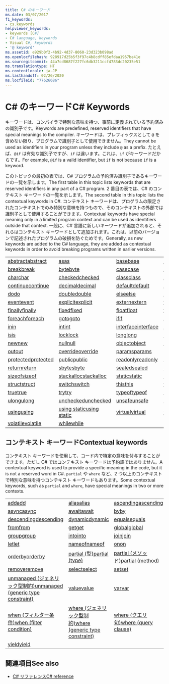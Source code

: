 ```yaml
---
title: C# のキーワード
ms.date: 03/07/2017
f1_keywords:
- cs.keywords
helpviewer_keywords:
- keywords [C#]
- C# language, keywords
- Visual C#, keywords
- '@ keyword'
ms.assetid: e929b0f2-4b92-4d37-8060-23d323b098ad
ms.openlocfilehash: 928917d25b5f3f97c4b8cdff85efdaa1957be41e
ms.sourcegitcommit: 44a7cd8687f227fc6db3211ccf4783dc20235e51
ms.translationtype: HT
ms.contentlocale: ja-JP
ms.lasthandoff: 02/26/2020
ms.locfileid: "77626686"
---
```

# <a name="c-keywords"></a><span data-ttu-id="06beb-102">C# のキーワード</span><span class="sxs-lookup"><span data-stu-id="06beb-102">C# Keywords</span></span>

<span data-ttu-id="06beb-103">キーワードは、コンパイラで特別な意味を持つ、事前に定義されている予約済みの識別子です。</span><span class="sxs-lookup"><span data-stu-id="06beb-103">Keywords are predefined, reserved identifiers that have special meanings to the compiler.</span></span> <span data-ttu-id="06beb-104">キーワードは、プレフィックスとして `@` を含めない限り、プログラムで識別子として使用できません。</span><span class="sxs-lookup"><span data-stu-id="06beb-104">They cannot be used as identifiers in your program unless they include `@` as a prefix.</span></span> <span data-ttu-id="06beb-105">たとえば、`@if` は有効な識別子ですが、`if` は違います。これは、`if` がキーワードだからです。</span><span class="sxs-lookup"><span data-stu-id="06beb-105">For example, `@if` is a valid identifier, but `if` is not because `if` is a keyword.</span></span>  
  
 <span data-ttu-id="06beb-106">このトピックの最初の表では、C# プログラムの予約済み識別子であるキーワードの一覧を示します。</span><span class="sxs-lookup"><span data-stu-id="06beb-106">The first table in this topic lists keywords that are reserved identifiers in any part of a C# program.</span></span> <span data-ttu-id="06beb-107">2 番目の表では、C# のコンテキスト キーワードの一覧を示します。</span><span class="sxs-lookup"><span data-stu-id="06beb-107">The second table in this topic lists the contextual keywords in C#.</span></span> <span data-ttu-id="06beb-108">コンテキスト キーワードは、プログラムの限定されたコンテキストでのみ特別な意味を持つもので、そのコンテキストの外部では識別子として使用することができます。</span><span class="sxs-lookup"><span data-stu-id="06beb-108">Contextual keywords have special meaning only in a limited program context and can be used as identifiers outside that context.</span></span> <span data-ttu-id="06beb-109">一般に、C# 言語に新しいキーワードが追加されると、それらはコンテキスト キーワードとして追加されます。これは、以前のバージョンで記述されたプログラムの破損を防ぐためです。</span><span class="sxs-lookup"><span data-stu-id="06beb-109">Generally, as new keywords are added to the C# language, they are added as contextual keywords in order to avoid breaking programs written in earlier versions.</span></span>  
  
|||||  
|---|---|---|---|  
|[<span data-ttu-id="06beb-110">abstract</span><span class="sxs-lookup"><span data-stu-id="06beb-110">abstract</span></span>](abstract.md)|[<span data-ttu-id="06beb-111">as</span><span class="sxs-lookup"><span data-stu-id="06beb-111">as</span></span>](../operators/type-testing-and-cast.md#as-operator)|[<span data-ttu-id="06beb-112">base</span><span class="sxs-lookup"><span data-stu-id="06beb-112">base</span></span>](base.md)|[<span data-ttu-id="06beb-113">bool</span><span class="sxs-lookup"><span data-stu-id="06beb-113">bool</span></span>](../builtin-types/bool.md)|  
|[<span data-ttu-id="06beb-114">break</span><span class="sxs-lookup"><span data-stu-id="06beb-114">break</span></span>](break.md)|[<span data-ttu-id="06beb-115">byte</span><span class="sxs-lookup"><span data-stu-id="06beb-115">byte</span></span>](../builtin-types/integral-numeric-types.md)|[<span data-ttu-id="06beb-116">case</span><span class="sxs-lookup"><span data-stu-id="06beb-116">case</span></span>](switch.md)|[<span data-ttu-id="06beb-117">catch</span><span class="sxs-lookup"><span data-stu-id="06beb-117">catch</span></span>](try-catch.md)|  
|[<span data-ttu-id="06beb-118">char</span><span class="sxs-lookup"><span data-stu-id="06beb-118">char</span></span>](../builtin-types/char.md)|[<span data-ttu-id="06beb-119">checked</span><span class="sxs-lookup"><span data-stu-id="06beb-119">checked</span></span>](checked.md)|[<span data-ttu-id="06beb-120">class</span><span class="sxs-lookup"><span data-stu-id="06beb-120">class</span></span>](class.md)|[<span data-ttu-id="06beb-121">const</span><span class="sxs-lookup"><span data-stu-id="06beb-121">const</span></span>](const.md)|  
|[<span data-ttu-id="06beb-122">continue</span><span class="sxs-lookup"><span data-stu-id="06beb-122">continue</span></span>](continue.md)|[<span data-ttu-id="06beb-123">decimal</span><span class="sxs-lookup"><span data-stu-id="06beb-123">decimal</span></span>](../builtin-types/floating-point-numeric-types.md)|[<span data-ttu-id="06beb-124">default</span><span class="sxs-lookup"><span data-stu-id="06beb-124">default</span></span>](default.md)|[<span data-ttu-id="06beb-125">delegate</span><span class="sxs-lookup"><span data-stu-id="06beb-125">delegate</span></span>](../builtin-types/reference-types.md)|  
|[<span data-ttu-id="06beb-126">do</span><span class="sxs-lookup"><span data-stu-id="06beb-126">do</span></span>](do.md)|[<span data-ttu-id="06beb-127">double</span><span class="sxs-lookup"><span data-stu-id="06beb-127">double</span></span>](../builtin-types/floating-point-numeric-types.md)|[<span data-ttu-id="06beb-128">else</span><span class="sxs-lookup"><span data-stu-id="06beb-128">else</span></span>](if-else.md)|[<span data-ttu-id="06beb-129">enum</span><span class="sxs-lookup"><span data-stu-id="06beb-129">enum</span></span>](../builtin-types/enum.md)|  
|[<span data-ttu-id="06beb-130">event</span><span class="sxs-lookup"><span data-stu-id="06beb-130">event</span></span>](event.md)|[<span data-ttu-id="06beb-131">explicit</span><span class="sxs-lookup"><span data-stu-id="06beb-131">explicit</span></span>](../operators/user-defined-conversion-operators.md)|[<span data-ttu-id="06beb-132">extern</span><span class="sxs-lookup"><span data-stu-id="06beb-132">extern</span></span>](extern.md)|[<span data-ttu-id="06beb-133">false</span><span class="sxs-lookup"><span data-stu-id="06beb-133">false</span></span>](../builtin-types/bool.md)|  
|[<span data-ttu-id="06beb-134">finally</span><span class="sxs-lookup"><span data-stu-id="06beb-134">finally</span></span>](try-finally.md)|[<span data-ttu-id="06beb-135">fixed</span><span class="sxs-lookup"><span data-stu-id="06beb-135">fixed</span></span>](fixed-statement.md)|[<span data-ttu-id="06beb-136">float</span><span class="sxs-lookup"><span data-stu-id="06beb-136">float</span></span>](../builtin-types/floating-point-numeric-types.md)|[<span data-ttu-id="06beb-137">for</span><span class="sxs-lookup"><span data-stu-id="06beb-137">for</span></span>](for.md)|  
|[<span data-ttu-id="06beb-138">foreach</span><span class="sxs-lookup"><span data-stu-id="06beb-138">foreach</span></span>](foreach-in.md)|[<span data-ttu-id="06beb-139">goto</span><span class="sxs-lookup"><span data-stu-id="06beb-139">goto</span></span>](goto.md)|[<span data-ttu-id="06beb-140">if</span><span class="sxs-lookup"><span data-stu-id="06beb-140">if</span></span>](if-else.md)|[<span data-ttu-id="06beb-141">implicit</span><span class="sxs-lookup"><span data-stu-id="06beb-141">implicit</span></span>](../operators/user-defined-conversion-operators.md)|  
|[<span data-ttu-id="06beb-142">in</span><span class="sxs-lookup"><span data-stu-id="06beb-142">in</span></span>](in.md)|[<span data-ttu-id="06beb-143">int</span><span class="sxs-lookup"><span data-stu-id="06beb-143">int</span></span>](../builtin-types/integral-numeric-types.md)|[<span data-ttu-id="06beb-144">interface</span><span class="sxs-lookup"><span data-stu-id="06beb-144">interface</span></span>](interface.md)|[<span data-ttu-id="06beb-145">internal</span><span class="sxs-lookup"><span data-stu-id="06beb-145">internal</span></span>](internal.md)|
|[<span data-ttu-id="06beb-146">is</span><span class="sxs-lookup"><span data-stu-id="06beb-146">is</span></span>](is.md)|[<span data-ttu-id="06beb-147">lock</span><span class="sxs-lookup"><span data-stu-id="06beb-147">lock</span></span>](lock-statement.md)|[<span data-ttu-id="06beb-148">long</span><span class="sxs-lookup"><span data-stu-id="06beb-148">long</span></span>](../builtin-types/integral-numeric-types.md)|[<span data-ttu-id="06beb-149">namespace</span><span class="sxs-lookup"><span data-stu-id="06beb-149">namespace</span></span>](namespace.md)|
|[<span data-ttu-id="06beb-150">new</span><span class="sxs-lookup"><span data-stu-id="06beb-150">new</span></span>](../operators/new-operator.md)|[<span data-ttu-id="06beb-151">null</span><span class="sxs-lookup"><span data-stu-id="06beb-151">null</span></span>](null.md)|[<span data-ttu-id="06beb-152">object</span><span class="sxs-lookup"><span data-stu-id="06beb-152">object</span></span>](../builtin-types/reference-types.md)|[<span data-ttu-id="06beb-153">operator</span><span class="sxs-lookup"><span data-stu-id="06beb-153">operator</span></span>](../operators/operator-overloading.md)|
|[<span data-ttu-id="06beb-154">out</span><span class="sxs-lookup"><span data-stu-id="06beb-154">out</span></span>](out.md)|[<span data-ttu-id="06beb-155">override</span><span class="sxs-lookup"><span data-stu-id="06beb-155">override</span></span>](override.md)|[<span data-ttu-id="06beb-156">params</span><span class="sxs-lookup"><span data-stu-id="06beb-156">params</span></span>](params.md)|[<span data-ttu-id="06beb-157">private</span><span class="sxs-lookup"><span data-stu-id="06beb-157">private</span></span>](private.md)|
|[<span data-ttu-id="06beb-158">protected</span><span class="sxs-lookup"><span data-stu-id="06beb-158">protected</span></span>](protected.md)|[<span data-ttu-id="06beb-159">public</span><span class="sxs-lookup"><span data-stu-id="06beb-159">public</span></span>](public.md)|[<span data-ttu-id="06beb-160">readonly</span><span class="sxs-lookup"><span data-stu-id="06beb-160">readonly</span></span>](readonly.md)|[<span data-ttu-id="06beb-161">ref</span><span class="sxs-lookup"><span data-stu-id="06beb-161">ref</span></span>](ref.md)|
|[<span data-ttu-id="06beb-162">return</span><span class="sxs-lookup"><span data-stu-id="06beb-162">return</span></span>](return.md)|[<span data-ttu-id="06beb-163">sbyte</span><span class="sxs-lookup"><span data-stu-id="06beb-163">sbyte</span></span>](../builtin-types/integral-numeric-types.md)|[<span data-ttu-id="06beb-164">sealed</span><span class="sxs-lookup"><span data-stu-id="06beb-164">sealed</span></span>](sealed.md)|[<span data-ttu-id="06beb-165">short</span><span class="sxs-lookup"><span data-stu-id="06beb-165">short</span></span>](../builtin-types/integral-numeric-types.md)||
[<span data-ttu-id="06beb-166">sizeof</span><span class="sxs-lookup"><span data-stu-id="06beb-166">sizeof</span></span>](../operators/sizeof.md)|[<span data-ttu-id="06beb-167">stackalloc</span><span class="sxs-lookup"><span data-stu-id="06beb-167">stackalloc</span></span>](../operators/stackalloc.md)|[<span data-ttu-id="06beb-168">static</span><span class="sxs-lookup"><span data-stu-id="06beb-168">static</span></span>](static.md)|[<span data-ttu-id="06beb-169">string</span><span class="sxs-lookup"><span data-stu-id="06beb-169">string</span></span>](../builtin-types/reference-types.md)|
|[<span data-ttu-id="06beb-170">struct</span><span class="sxs-lookup"><span data-stu-id="06beb-170">struct</span></span>](../builtin-types/struct.md)|[<span data-ttu-id="06beb-171">switch</span><span class="sxs-lookup"><span data-stu-id="06beb-171">switch</span></span>](switch.md)|[<span data-ttu-id="06beb-172">this</span><span class="sxs-lookup"><span data-stu-id="06beb-172">this</span></span>](this.md)|[<span data-ttu-id="06beb-173">throw</span><span class="sxs-lookup"><span data-stu-id="06beb-173">throw</span></span>](throw.md)|
|[<span data-ttu-id="06beb-174">true</span><span class="sxs-lookup"><span data-stu-id="06beb-174">true</span></span>](../builtin-types/bool.md)|[<span data-ttu-id="06beb-175">try</span><span class="sxs-lookup"><span data-stu-id="06beb-175">try</span></span>](try-catch.md)|[<span data-ttu-id="06beb-176">typeof</span><span class="sxs-lookup"><span data-stu-id="06beb-176">typeof</span></span>](../operators/type-testing-and-cast.md#typeof-operator)|[<span data-ttu-id="06beb-177">uint</span><span class="sxs-lookup"><span data-stu-id="06beb-177">uint</span></span>](../builtin-types/integral-numeric-types.md)|
|[<span data-ttu-id="06beb-178">ulong</span><span class="sxs-lookup"><span data-stu-id="06beb-178">ulong</span></span>](../builtin-types/integral-numeric-types.md)|[<span data-ttu-id="06beb-179">unchecked</span><span class="sxs-lookup"><span data-stu-id="06beb-179">unchecked</span></span>](unchecked.md)|[<span data-ttu-id="06beb-180">unsafe</span><span class="sxs-lookup"><span data-stu-id="06beb-180">unsafe</span></span>](unsafe.md)|[<span data-ttu-id="06beb-181">ushort</span><span class="sxs-lookup"><span data-stu-id="06beb-181">ushort</span></span>](../builtin-types/integral-numeric-types.md)|
|[<span data-ttu-id="06beb-182">using</span><span class="sxs-lookup"><span data-stu-id="06beb-182">using</span></span>](using.md)|[<span data-ttu-id="06beb-183">using static</span><span class="sxs-lookup"><span data-stu-id="06beb-183">using static</span></span>](using-static.md)|[<span data-ttu-id="06beb-184">virtual</span><span class="sxs-lookup"><span data-stu-id="06beb-184">virtual</span></span>](virtual.md)|[<span data-ttu-id="06beb-185">void</span><span class="sxs-lookup"><span data-stu-id="06beb-185">void</span></span>](../builtin-types/void.md)|
|[<span data-ttu-id="06beb-186">volatile</span><span class="sxs-lookup"><span data-stu-id="06beb-186">volatile</span></span>](volatile.md)|[<span data-ttu-id="06beb-187">while</span><span class="sxs-lookup"><span data-stu-id="06beb-187">while</span></span>](while.md)|

## <a name="contextual-keywords"></a><span data-ttu-id="06beb-188">コンテキスト キーワード</span><span class="sxs-lookup"><span data-stu-id="06beb-188">Contextual keywords</span></span>

 <span data-ttu-id="06beb-189">コンテキスト キーワードを使用して、コード内で特定の意味を付与することができます。ただし C# ではコンテキスト キーワードは予約語ではありません。</span><span class="sxs-lookup"><span data-stu-id="06beb-189">A contextual keyword is used to provide a specific meaning in the code, but it is not a reserved word in C#.</span></span> <span data-ttu-id="06beb-190">`partial` や `where` など、2 つ以上のコンテキストで特別な意味を持つコンテキスト キーワードもあります。</span><span class="sxs-lookup"><span data-stu-id="06beb-190">Some contextual keywords, such as `partial` and `where`, have special meanings in two or more contexts.</span></span>  
  
||||  
|---|---|---|  
|[<span data-ttu-id="06beb-191">add</span><span class="sxs-lookup"><span data-stu-id="06beb-191">add</span></span>](add.md)|[<span data-ttu-id="06beb-192">alias</span><span class="sxs-lookup"><span data-stu-id="06beb-192">alias</span></span>](extern-alias.md)|[<span data-ttu-id="06beb-193">ascending</span><span class="sxs-lookup"><span data-stu-id="06beb-193">ascending</span></span>](ascending.md)|
|[<span data-ttu-id="06beb-194">async</span><span class="sxs-lookup"><span data-stu-id="06beb-194">async</span></span>](async.md)|[<span data-ttu-id="06beb-195">await</span><span class="sxs-lookup"><span data-stu-id="06beb-195">await</span></span>](../operators/await.md)|[<span data-ttu-id="06beb-196">by</span><span class="sxs-lookup"><span data-stu-id="06beb-196">by</span></span>](by.md)|
|[<span data-ttu-id="06beb-197">descending</span><span class="sxs-lookup"><span data-stu-id="06beb-197">descending</span></span>](descending.md)|[<span data-ttu-id="06beb-198">dynamic</span><span class="sxs-lookup"><span data-stu-id="06beb-198">dynamic</span></span>](../builtin-types/reference-types.md)|[<span data-ttu-id="06beb-199">equals</span><span class="sxs-lookup"><span data-stu-id="06beb-199">equals</span></span>](equals.md)|
|[<span data-ttu-id="06beb-200">from</span><span class="sxs-lookup"><span data-stu-id="06beb-200">from</span></span>](from-clause.md)|[<span data-ttu-id="06beb-201">get</span><span class="sxs-lookup"><span data-stu-id="06beb-201">get</span></span>](get.md)|[<span data-ttu-id="06beb-202">global</span><span class="sxs-lookup"><span data-stu-id="06beb-202">global</span></span>](../operators/namespace-alias-qualifier.md)|
|[<span data-ttu-id="06beb-203">group</span><span class="sxs-lookup"><span data-stu-id="06beb-203">group</span></span>](group-clause.md)|[<span data-ttu-id="06beb-204">into</span><span class="sxs-lookup"><span data-stu-id="06beb-204">into</span></span>](into.md)|[<span data-ttu-id="06beb-205">join</span><span class="sxs-lookup"><span data-stu-id="06beb-205">join</span></span>](join-clause.md)|
|[<span data-ttu-id="06beb-206">let</span><span class="sxs-lookup"><span data-stu-id="06beb-206">let</span></span>](let-clause.md)|[<span data-ttu-id="06beb-207">nameof</span><span class="sxs-lookup"><span data-stu-id="06beb-207">nameof</span></span>](../operators/nameof.md)|[<span data-ttu-id="06beb-208">on</span><span class="sxs-lookup"><span data-stu-id="06beb-208">on</span></span>](on.md)|
|[<span data-ttu-id="06beb-209">orderby</span><span class="sxs-lookup"><span data-stu-id="06beb-209">orderby</span></span>](orderby-clause.md)|[<span data-ttu-id="06beb-210">partial (型)</span><span class="sxs-lookup"><span data-stu-id="06beb-210">partial (type)</span></span>](partial-type.md)|[<span data-ttu-id="06beb-211">partial (メソッド)</span><span class="sxs-lookup"><span data-stu-id="06beb-211">partial (method)</span></span>](partial-method.md)|
|[<span data-ttu-id="06beb-212">remove</span><span class="sxs-lookup"><span data-stu-id="06beb-212">remove</span></span>](remove.md)|[<span data-ttu-id="06beb-213">select</span><span class="sxs-lookup"><span data-stu-id="06beb-213">select</span></span>](select-clause.md)|[<span data-ttu-id="06beb-214">set</span><span class="sxs-lookup"><span data-stu-id="06beb-214">set</span></span>](set.md)|
|[<span data-ttu-id="06beb-215">unmanaged (ジェネリック型制約)</span><span class="sxs-lookup"><span data-stu-id="06beb-215">unmanaged (generic type constraint)</span></span>](where-generic-type-constraint.md)|[<span data-ttu-id="06beb-216">value</span><span class="sxs-lookup"><span data-stu-id="06beb-216">value</span></span>](value.md)|[<span data-ttu-id="06beb-217">var</span><span class="sxs-lookup"><span data-stu-id="06beb-217">var</span></span>](var.md)|
|[<span data-ttu-id="06beb-218">when (フィルター条件)</span><span class="sxs-lookup"><span data-stu-id="06beb-218">when (filter condition)</span></span>](when.md)|[<span data-ttu-id="06beb-219">where (ジェネリック型制約)</span><span class="sxs-lookup"><span data-stu-id="06beb-219">where (generic type constraint)</span></span>](where-generic-type-constraint.md)|[<span data-ttu-id="06beb-220">where (クエリ句)</span><span class="sxs-lookup"><span data-stu-id="06beb-220">where (query clause)</span></span>](where-clause.md)|
|[<span data-ttu-id="06beb-221">yield</span><span class="sxs-lookup"><span data-stu-id="06beb-221">yield</span></span>](yield.md)| | |
  
## <a name="see-also"></a><span data-ttu-id="06beb-222">関連項目</span><span class="sxs-lookup"><span data-stu-id="06beb-222">See also</span></span>

- [<span data-ttu-id="06beb-223">C# リファレンス</span><span class="sxs-lookup"><span data-stu-id="06beb-223">C# reference</span></span>](../index.md)
